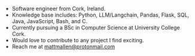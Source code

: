 - Software engineer from Cork, Ireland. 
- Knowledge base includes: Python, LLM/Langchain, Pandas, Flask, SQL, Java, JavaScript, Bash, and C.
- Currently pursuing a BSc in Computer Science at University College Cork. 
- Would love to contribute to any project I find exciting. 
- Reach me at mattmallen@protonmail.com
